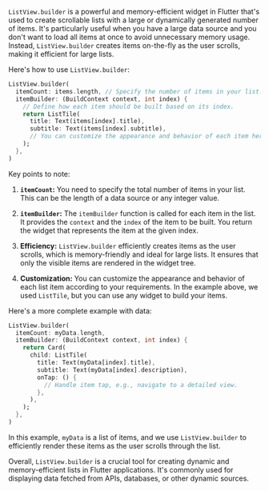 `ListView.builder` is a powerful and memory-efficient widget in Flutter that's used to create scrollable lists with a large or dynamically generated number of items. It's particularly useful when you have a large data source and you don't want to load all items at once to avoid unnecessary memory usage. Instead, `ListView.builder` creates items on-the-fly as the user scrolls, making it efficient for large lists.

Here's how to use `ListView.builder`:

```dart
ListView.builder(
  itemCount: items.length, // Specify the number of items in your list.
  itemBuilder: (BuildContext context, int index) {
    // Define how each item should be built based on its index.
    return ListTile(
      title: Text(items[index].title),
      subtitle: Text(items[index].subtitle),
      // You can customize the appearance and behavior of each item here.
    );
  },
)
```

Key points to note:

1. **`itemCount`:** You need to specify the total number of items in your list. This can be the length of a data source or any integer value.

2. **`itemBuilder`:** The `itemBuilder` function is called for each item in the list. It provides the `context` and the `index` of the item to be built. You return the widget that represents the item at the given index.

3. **Efficiency:** `ListView.builder` efficiently creates items as the user scrolls, which is memory-friendly and ideal for large lists. It ensures that only the visible items are rendered in the widget tree.

4. **Customization:** You can customize the appearance and behavior of each list item according to your requirements. In the example above, we used `ListTile`, but you can use any widget to build your items.

Here's a more complete example with data:

```dart
ListView.builder(
  itemCount: myData.length,
  itemBuilder: (BuildContext context, int index) {
    return Card(
      child: ListTile(
        title: Text(myData[index].title),
        subtitle: Text(myData[index].description),
        onTap: () {
          // Handle item tap, e.g., navigate to a detailed view.
        },
      ),
    );
  },
)
```

In this example, `myData` is a list of items, and we use `ListView.builder` to efficiently render these items as the user scrolls through the list.

Overall, `ListView.builder` is a crucial tool for creating dynamic and memory-efficient lists in Flutter applications. It's commonly used for displaying data fetched from APIs, databases, or other dynamic sources.